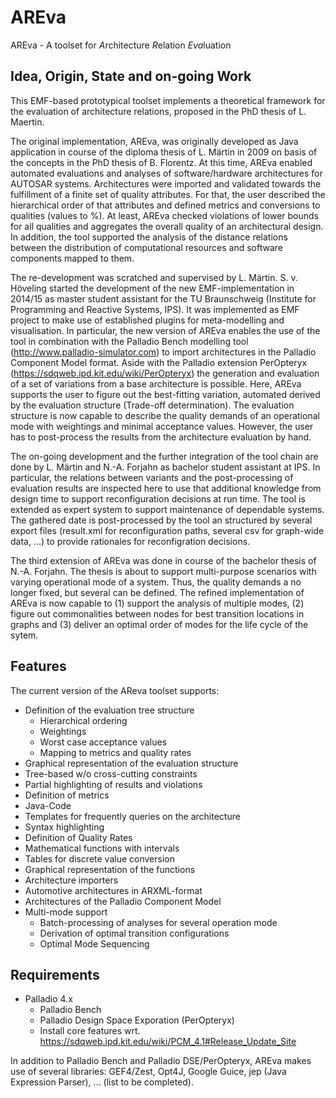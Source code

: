 # AREva
AREva - A toolset for *A*rchitecture *R*elation *Eva*luation

## Idea, Origin, State and on-going Work
This EMF-based prototypical toolset implements a theoretical framework for the evaluation of architecture relations, proposed in the PhD thesis of L. Maertin. 

The original implementation, AREva, was originally developed as Java application in course of the diploma thesis of L. Märtin in 2009 on basis of the concepts in the PhD thesis of B. Florentz. At this time, AREva enabled automated evaluations and analyses of software/hardware architectures for AUTOSAR systems. Architectures were imported and validated towards the fulfillment of a finite set of quality attributes. For that, the user described the hierarchical order of that attributes and defined metrics and conversions to qualities (values to %). At least, AREva checked violations of lower bounds for all qualities and aggregates the overall quality of an architectural design. In addition, the tool supported the analysis of the distance relations between the distribution of computational resources and software components mapped to them.

The re-development was scratched and supervised by L. Märtin. S. v. Höveling started the development of the new EMF-implementation in 2014/15 as master student assistant for the TU Braunschweig (Institute for Programming and Reactive Systems, IPS). It was implemented as EMF project to make use of established plugins for meta-modelling and visualisation. In particular, the new version of AREva enables the use of the tool in combination with the Palladio Bench modelling tool (http://www.palladio-simulator.com) to import architectures in the Palladio Component Model format. Aside with the Palladio extension PerOpteryx (https://sdqweb.ipd.kit.edu/wiki/PerOpteryx) the generation and evaluation of a set of variations from a base architecture is possible. Here, AREva supports the user to figure out the best-fitting variation, automated derived by the evaluation structure (Trade-off determination). The evaluation structure is now capable to describe the quality demands of an operational mode with weightings and minimal acceptance values. However, the user has to post-process the results from the architecture evaluation by hand.

The on-going development and the further integration of the tool chain are done by L. Märtin and N.-A. Forjahn as bachelor student assistant at IPS. In particular, the relations between variants and the post-processing of evaluation results are inspected here to use that additional knowledge from design time to support reconfiguration decisions at run time. The tool is extended as expert system to support maintenance of dependable systems. The gathered date is post-processed by the tool an structured by several export files (result.xml for reconfiguration paths, several csv for graph-wide data, ...) to provide rationales for reconfigration decisions.

The third extension of AREva was done in course of the bachelor thesis of N.-A. Forjahn. The thesis is about to support multi-purpose scenarios with varying operational mode of a system. Thus, the quality demands a no longer fixed, but several can be defined. The refined implementation of AREva is now capable to (1) support the analysis of multiple modes, (2) figure out commonalities between nodes for best transition locations in graphs and (3) deliver an optimal order of modes for the life cycle of the sytem.

## Features
The current version of the AReva toolset supports:
- Definition of the evaluation tree structure
  - Hierarchical ordering
  -	Weightings
  - Worst case acceptance values
  -	Mapping to metrics and quality rates
-	Graphical representation of the evaluation structure
  -	Tree-based w/o cross-cutting constraints
  -	Partial highlighting of results and violations
-	Definition of metrics
  -	Java-Code
  -	Templates for frequently queries on the architecture 
  -	Syntax highlighting
-	Definition of Quality Rates
  -	Mathematical functions with intervals
  -	Tables for discrete value conversion
  -	Graphical representation of the functions
-	Architecture importers
  -	Automotive architectures in ARXML-format
  -	Architectures of the Palladio Component Model
- Multi-mode support
  - Batch-processing of analyses for several operation mode
  - Derivation of optimal transition configurations
  - Optimal Mode Sequencing
  
## Requirements
- Palladio 4.x
  - Palladio Bench
  - Palladio Design Space Exporation (PerOpteryx)
  - Install core features wrt. https://sdqweb.ipd.kit.edu/wiki/PCM_4.1#Release_Update_Site
  
In addition to Palladio Bench and Palladio DSE/PerOpteryx, AREva makes use of several libraries: GEF4/Zest, Opt4J, Google Guice, jep (Java Expression Parser), ... (list to be completed).
